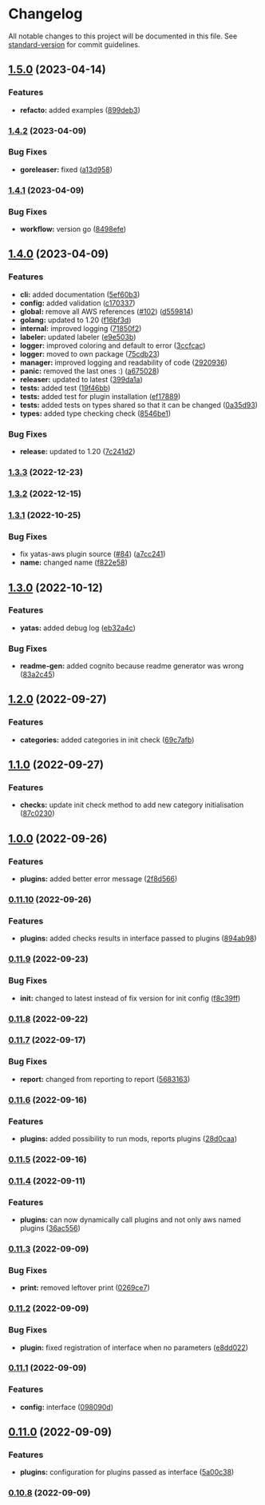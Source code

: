 # Changelog

All notable changes to this project will be documented in this file. See [standard-version](https://github.com/conventional-changelog/standard-version) for commit guidelines.

## [1.5.0](https://github.com/padok-team/YATAS/compare/v1.4.2...v1.5.0) (2023-04-14)


### Features

* **refacto:** added examples ([899deb3](https://github.com/padok-team/YATAS/commit/899deb33f77a0b7d4d9face1d1a1b7c2f5c736e7))

### [1.4.2](https://github.com/padok-team/YATAS/compare/v1.4.1...v1.4.2) (2023-04-09)


### Bug Fixes

* **goreleaser:** fixed ([a13d958](https://github.com/padok-team/YATAS/commit/a13d95813d13fd2f0174b34a92568f337c93c972))

### [1.4.1](https://github.com/padok-team/YATAS/compare/v1.4.0...v1.4.1) (2023-04-09)


### Bug Fixes

* **workflow:** version go ([8498efe](https://github.com/padok-team/YATAS/commit/8498efee03520f91253fe675b6c13fec175f1776))

## [1.4.0](https://github.com/padok-team/YATAS/compare/v1.3.3...v1.4.0) (2023-04-09)


### Features

* **cli:** added documentation ([5ef60b3](https://github.com/padok-team/YATAS/commit/5ef60b3ff9d90bc0816f68e9ac09d7395eafee4d))
* **config:** added validation ([c170337](https://github.com/padok-team/YATAS/commit/c170337a0af0b14f833c64fedc61d08aa4ead98c))
* **global:** remove all AWS references ([#102](https://github.com/padok-team/YATAS/issues/102)) ([d559814](https://github.com/padok-team/YATAS/commit/d559814ccf80f77a194c322d156531ba2f58f03e))
* **golang:** updated to 1.20 ([f16bf3d](https://github.com/padok-team/YATAS/commit/f16bf3d657249978b0d5295dc0dd8c90e6bea786))
* **internal:** improved logging ([71850f2](https://github.com/padok-team/YATAS/commit/71850f25e9919fdc1bc70b517cae94556881a6f9))
* **labeler:** updated labeler ([e9e503b](https://github.com/padok-team/YATAS/commit/e9e503ba282f28de1c316c04f1655ea5b2b8656a))
* **logger:** improved coloring and default to error ([3ccfcac](https://github.com/padok-team/YATAS/commit/3ccfcac75bcb663c8e0c71580277d9afbe907162))
* **logger:** moved to own package ([75cdb23](https://github.com/padok-team/YATAS/commit/75cdb23f5bc8a182add0b26737d1ae086b3d0b91))
* **manager:** improved logging and readability of code ([2920936](https://github.com/padok-team/YATAS/commit/2920936bf203a0d2ca525cf7aab56aece4f2df3a))
* **panic:** removed the last ones :) ([a675028](https://github.com/padok-team/YATAS/commit/a675028afe493b2393cee42e271eef9f9552f246))
* **releaser:** updated to latest ([399da1a](https://github.com/padok-team/YATAS/commit/399da1a7d470f2a070189fe0357876a99419b62d))
* **tests:** added test ([19f46bb](https://github.com/padok-team/YATAS/commit/19f46bb14f081841a598e99ad32736790de3b635))
* **tests:** added test for plugin installation ([ef17889](https://github.com/padok-team/YATAS/commit/ef17889fbc64925ca4dab17982dd717f8fbca257))
* **tests:** added tests on types shared so that it can be changed ([0a35d93](https://github.com/padok-team/YATAS/commit/0a35d9348c0133481848887748f541add7e9ff79))
* **types:** added type checking check ([8546be1](https://github.com/padok-team/YATAS/commit/8546be189cac38f6ea8eaf3cf38b4e6d25b1a1af))


### Bug Fixes

* **release:** updated to 1.20 ([7c241d2](https://github.com/padok-team/YATAS/commit/7c241d21f51bfff2423a0f305554c24138dcce3d))

### [1.3.3](https://github.com/padok-team/YATAS/compare/v1.3.2...v1.3.3) (2022-12-23)

### [1.3.2](https://github.com/padok-team/YATAS/compare/v1.3.1...v1.3.2) (2022-12-15)

### [1.3.1](https://github.com/padok-team/YATAS/compare/v1.3.0...v1.3.1) (2022-10-25)


### Bug Fixes

* fix yatas-aws plugin source ([#84](https://github.com/padok-team/YATAS/issues/84)) ([a7cc241](https://github.com/padok-team/YATAS/commit/a7cc2413fa9ed8cedaa84e8ce3615b34eb795432))
* **name:** changed name ([f822e58](https://github.com/padok-team/YATAS/commit/f822e580155ebd14f0ea218173e84864d1396d65))

## [1.3.0](https://github.com/padok-team/YATAS/compare/v1.2.0...v1.3.0) (2022-10-12)


### Features

* **yatas:** added debug log ([eb32a4c](https://github.com/padok-team/YATAS/commit/eb32a4cffa8f869611a59976ec76cce45a07329a))


### Bug Fixes

* **readme-gen:** added cognito because readme generator was wrong ([83a2c45](https://github.com/padok-team/YATAS/commit/83a2c453d896e3df00c8722d288c722369fca9de))

## [1.2.0](https://github.com/padok-team/YATAS/compare/v1.1.0...v1.2.0) (2022-09-27)


### Features

* **categories:** added categories in init check ([69c7afb](https://github.com/padok-team/YATAS/commit/69c7afba8ba7a5e46d738e207c455aff10c3cb5c))

## [1.1.0](https://github.com/padok-team/YATAS/compare/v1.0.0...v1.1.0) (2022-09-27)


### Features

* **checks:** update init check method to add new category initialisation ([87c0230](https://github.com/padok-team/YATAS/commit/87c0230b38c898e081737b30e04a5ccecb3f9223))

## [1.0.0](https://github.com/padok-team/YATAS/compare/v0.11.10...v1.0.0) (2022-09-26)


### Features

* **plugins:** added better error message ([2f8d566](https://github.com/padok-team/YATAS/commit/2f8d56686888234884f20f27703cc9a9a6bff68f))

### [0.11.10](https://github.com/padok-team/YATAS/compare/v0.11.9...v0.11.10) (2022-09-26)


### Features

* **plugins:** added checks results in interface passed to plugins ([894ab98](https://github.com/padok-team/YATAS/commit/894ab98bb9bb52b3a34f60db800be72035fb3407))

### [0.11.9](https://github.com/padok-team/YATAS/compare/v0.11.8...v0.11.9) (2022-09-23)


### Bug Fixes

* **init:** changed to latest instead of fix version for init config ([f8c39ff](https://github.com/padok-team/YATAS/commit/f8c39ff559fb0e14ea6aba824e50371532d8ae83))

### [0.11.8](https://github.com/padok-team/YATAS/compare/v0.11.7...v0.11.8) (2022-09-22)

### [0.11.7](https://github.com/padok-team/YATAS/compare/v0.11.6...v0.11.7) (2022-09-17)


### Bug Fixes

* **report:** changed from reporting to report ([5683163](https://github.com/padok-team/YATAS/commit/56831633bba8f6f27c59360618f8421e29994ed3))

### [0.11.6](https://github.com/padok-team/YATAS/compare/v0.11.5...v0.11.6) (2022-09-16)


### Features

* **plugins:** added possibility to run mods, reports plugins ([28d0caa](https://github.com/padok-team/YATAS/commit/28d0caa055dd8e0f950a37cd254045cd026237b8))

### [0.11.5](https://github.com/padok-team/YATAS/compare/v0.11.4...v0.11.5) (2022-09-16)

### [0.11.4](https://github.com/padok-team/YATAS/compare/v0.11.3...v0.11.4) (2022-09-11)


### Features

* **plugins:** can now dynamically call plugins and not only aws named plugins ([36ac556](https://github.com/padok-team/YATAS/commit/36ac5565d7bf1bb90e7cb74f810d72fbbfe6be04))

### [0.11.3](https://github.com/padok-team/YATAS/compare/v0.11.2...v0.11.3) (2022-09-09)


### Bug Fixes

* **print:** removed leftover print ([0269ce7](https://github.com/padok-team/YATAS/commit/0269ce7bf2cc4630587e3ed4ffb99040ac5d842a))

### [0.11.2](https://github.com/padok-team/YATAS/compare/v0.11.1...v0.11.2) (2022-09-09)


### Bug Fixes

* **plugin:** fixed registration of interface when no parameters ([e8dd022](https://github.com/padok-team/YATAS/commit/e8dd022fbb9f17e73b58f07b52e3340ea8a9d832))

### [0.11.1](https://github.com/padok-team/YATAS/compare/v0.11.0...v0.11.1) (2022-09-09)


### Features

* **config:** interface ([098090d](https://github.com/padok-team/YATAS/commit/098090d42ec09e027845b259a330a9d5aa74c4da))

## [0.11.0](https://github.com/padok-team/YATAS/compare/v0.10.8...v0.11.0) (2022-09-09)


### Features

* **plugins:** configuration for plugins passed as interface ([5a00c38](https://github.com/padok-team/YATAS/commit/5a00c381bf8aea72dcefd8f569e340a0f3298820))

### [0.10.8](https://github.com/padok-team/YATAS/compare/v0.10.7...v0.10.8) (2022-09-09)
